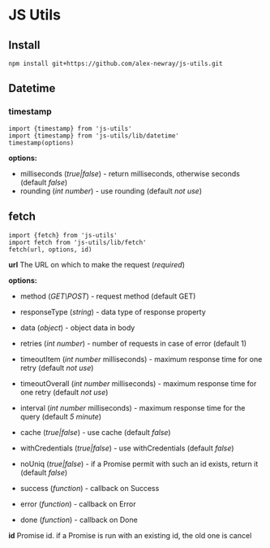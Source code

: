 # JS Utils

## Install
`npm install git+https://github.com/alex-newray/js-utils.git`

## Datetime
### timestamp
    import {timestamp} from 'js-utils'
    import {timestamp} from 'js-utils/lib/datetime'
    timestamp(options)

**options:**
* milliseconds (*true|false*) - return milliseconds, otherwise seconds (default *false*)
* rounding (*int number*) - use rounding (default *not use*)

## fetch
    import {fetch} from 'js-utils'
    import fetch from 'js-utils/lib/fetch'
    fetch(url, options, id)

**url**
The URL on which to make the request (*required*)

**options:**
* method (*GET\POST*) - request method (default GET)
* responseType (*string*) - data type of response property
* data (*object*) - object data in body

* retries (*int number*) - number of requests in case of error (default 1)
* timeoutItem (*int number* milliseconds) -  maximum response time for one retry (default *not use*)
* timeoutOverall (*int number* milliseconds) - maximum response time for one retry (default *not use*)
* interval (*int number* milliseconds) - maximum response time for the query (default *5 minute*)

* cache (*true|false*) - use cache (default *false*)
* withCredentials (*true|false*) - use withCredentials (default *false*)
* noUniq (*true|false*) - if a Promise permit with such an id exists, return it (default *false*)

* success (*function*) - callback on Success
* error (*function*) - callback on Error
* done (*function*) - callback on Done

**id**
Promise id. if a Promise is run with an existing id, the old one is cancel
